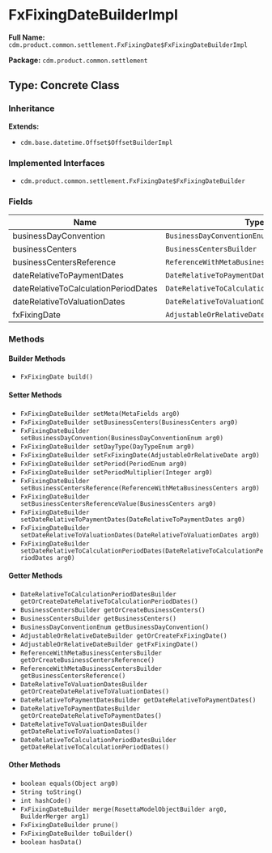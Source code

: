 # FxFixingDateBuilderImpl

**Full Name:** `cdm.product.common.settlement.FxFixingDate$FxFixingDateBuilderImpl`

**Package:** `cdm.product.common.settlement`

## Type: Concrete Class

### Inheritance

**Extends:**
- `cdm.base.datetime.Offset$OffsetBuilderImpl`

### Implemented Interfaces

- `cdm.product.common.settlement.FxFixingDate$FxFixingDateBuilder`

### Fields

| Name | Type | Description |
|------|------|-------------|
| businessDayConvention | `BusinessDayConventionEnum` |  |
| businessCenters | `BusinessCentersBuilder` |  |
| businessCentersReference | `ReferenceWithMetaBusinessCentersBuilder` |  |
| dateRelativeToPaymentDates | `DateRelativeToPaymentDatesBuilder` |  |
| dateRelativeToCalculationPeriodDates | `DateRelativeToCalculationPeriodDatesBuilder` |  |
| dateRelativeToValuationDates | `DateRelativeToValuationDatesBuilder` |  |
| fxFixingDate | `AdjustableOrRelativeDateBuilder` |  |

### Methods

#### Builder Methods

- `FxFixingDate build()`

#### Setter Methods

- `FxFixingDateBuilder setMeta(MetaFields arg0)`
- `FxFixingDateBuilder setBusinessCenters(BusinessCenters arg0)`
- `FxFixingDateBuilder setBusinessDayConvention(BusinessDayConventionEnum arg0)`
- `FxFixingDateBuilder setDayType(DayTypeEnum arg0)`
- `FxFixingDateBuilder setFxFixingDate(AdjustableOrRelativeDate arg0)`
- `FxFixingDateBuilder setPeriod(PeriodEnum arg0)`
- `FxFixingDateBuilder setPeriodMultiplier(Integer arg0)`
- `FxFixingDateBuilder setBusinessCentersReference(ReferenceWithMetaBusinessCenters arg0)`
- `FxFixingDateBuilder setBusinessCentersReferenceValue(BusinessCenters arg0)`
- `FxFixingDateBuilder setDateRelativeToPaymentDates(DateRelativeToPaymentDates arg0)`
- `FxFixingDateBuilder setDateRelativeToValuationDates(DateRelativeToValuationDates arg0)`
- `FxFixingDateBuilder setDateRelativeToCalculationPeriodDates(DateRelativeToCalculationPeriodDates arg0)`

#### Getter Methods

- `DateRelativeToCalculationPeriodDatesBuilder getOrCreateDateRelativeToCalculationPeriodDates()`
- `BusinessCentersBuilder getOrCreateBusinessCenters()`
- `BusinessCentersBuilder getBusinessCenters()`
- `BusinessDayConventionEnum getBusinessDayConvention()`
- `AdjustableOrRelativeDateBuilder getOrCreateFxFixingDate()`
- `AdjustableOrRelativeDateBuilder getFxFixingDate()`
- `ReferenceWithMetaBusinessCentersBuilder getOrCreateBusinessCentersReference()`
- `ReferenceWithMetaBusinessCentersBuilder getBusinessCentersReference()`
- `DateRelativeToValuationDatesBuilder getOrCreateDateRelativeToValuationDates()`
- `DateRelativeToPaymentDatesBuilder getDateRelativeToPaymentDates()`
- `DateRelativeToPaymentDatesBuilder getOrCreateDateRelativeToPaymentDates()`
- `DateRelativeToValuationDatesBuilder getDateRelativeToValuationDates()`
- `DateRelativeToCalculationPeriodDatesBuilder getDateRelativeToCalculationPeriodDates()`

#### Other Methods

- `boolean equals(Object arg0)`
- `String toString()`
- `int hashCode()`
- `FxFixingDateBuilder merge(RosettaModelObjectBuilder arg0, BuilderMerger arg1)`
- `FxFixingDateBuilder prune()`
- `FxFixingDateBuilder toBuilder()`
- `boolean hasData()`

